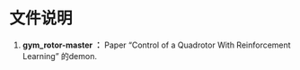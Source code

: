 # 文件说明

1. **gym_rotor-master ：** Paper “Control of a Quadrotor With Reinforcement Learning” 的demon.